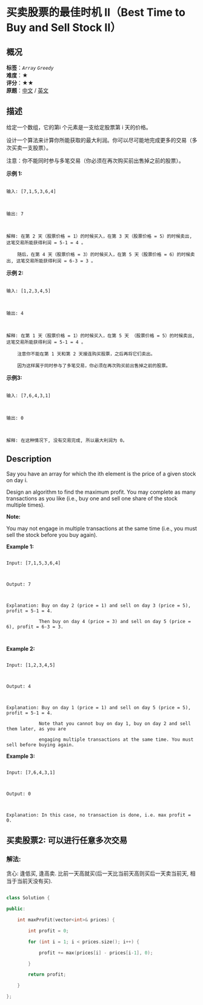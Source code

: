 # 买卖股票的最佳时机 II（Best Time to Buy and Sell Stock II）
## 概况
**标签**：*`Array`*  *`Greedy`*<br>
**难度**：★<br>
**评分**：★★<br>
**原题**：[中文](https://leetcode-cn.com/problems/best-time-to-buy-and-sell-stock-ii) / [英文](https://leetcode.com/problems/best-time-to-buy-and-sell-stock-ii)
## 描述

给定一个数组，它的第i 个元素是一支给定股票第 i 天的价格。



设计一个算法来计算你所能获取的最大利润。你可以尽可能地完成更多的交易（多次买卖一支股票）。



注意：你不能同时参与多笔交易（你必须在再次购买前出售掉之前的股票）。



**示例 1:**

```

输入: [7,1,5,3,6,4]



输出: 7



解释: 在第 2 天（股票价格 = 1）的时候买入，在第 3 天（股票价格 = 5）的时候卖出, 这笔交易所能获得利润 = 5-1 = 4 。

    随后，在第 4 天（股票价格 = 3）的时候买入，在第 5 天（股票价格 = 6）的时候卖出, 这笔交易所能获得利润 = 6-3 = 3 。

```





**示例 2:**

```

输入: [1,2,3,4,5]



输出: 4



解释: 在第 1 天（股票价格 = 1）的时候买入，在第 5 天 （股票价格 = 5）的时候卖出, 这笔交易所能获得利润 = 5-1 = 4 。

    注意你不能在第 1 天和第 2 天接连购买股票，之后再将它们卖出。

    因为这样属于同时参与了多笔交易，你必须在再次购买前出售掉之前的股票。

```





**示例3:**

```

输入: [7,6,4,3,1]



输出: 0



解释: 在这种情况下, 没有交易完成, 所以最大利润为 0。

```



## Description

Say you have an array for which the ith element is the price of a given stock on day i.



Design an algorithm to find the maximum profit. You may complete as many transactions as you like (i.e., buy one and sell one share of the stock multiple times).



**Note:**

 You may not engage in multiple transactions at the same time (i.e., you must sell the stock before you buy again).



**Example 1:**

```

Input: [7,1,5,3,6,4]



Output: 7



Explanation: Buy on day 2 (price = 1) and sell on day 3 (price = 5), profit = 5-1 = 4.

            Then buy on day 4 (price = 3) and sell on day 5 (price = 6), profit = 6-3 = 3.



```



**Example 2:**

```

Input: [1,2,3,4,5]



Output: 4



Explanation: Buy on day 1 (price = 1) and sell on day 5 (price = 5), profit = 5-1 = 4.

            Note that you cannot buy on day 1, buy on day 2 and sell them later, as you are

            engaging multiple transactions at the same time. You must sell before buying again.

```





**Example 3:**

```

Input: [7,6,4,3,1]



Output: 0



Explanation: In this case, no transaction is done, i.e. max profit = 0.

```





## 买卖股票2: 可以进行任意多次交易

### 解法:

贪心: 逢低买, 逢高卖. 比前一天高就买(后一天比当前天高则买后一天卖当前天, 相当于当前天没有买).

```c++

class Solution {

public:

    int maxProfit(vector<int>& prices) {

        int profit = 0;

        for (int i = 1; i < prices.size(); i++) {

            profit += max(prices[i] - prices[i-1], 0);

        }

        return profit;        

    }

};

```